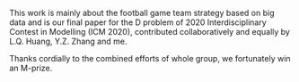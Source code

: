 This work is mainly about the football game team strategy based on big data and is our final paper for the D problem of 2020 Interdisciplinary Contest in Modelling (ICM 2020), contributed collaboratively and equally by L.Q. Huang, Y.Z. Zhang and me. 

Thanks cordially to the combined efforts of whole group, we fortunately win an M-prize.
